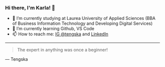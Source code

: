 ### Hi there, I'm Karla! 👋

<!--
**tengska/tengska** is a ✨ _special_ ✨ repository because its `README.md` (this file) appears on your GitHub profile.

Here are some ideas to get you started:
- 👯 I’m looking to collaborate on ...
- 🤔 I’m looking for help with ...
- 💬 Ask me about ...

- 😄 Pronouns: ...
- ⚡ Fun fact: ...
-->


- 🔭 I’m currently studying at Laurea University of Applied Sciences (BBA of Business Information Technology and Developing Digital Services)
- 🌱 I’m currently learning Github, VS Code
- 📫 How to reach me: <a href="https://instagram.com/tengska?igshid=ZDdkNTZiNTM=" target="_blank">IG @tengska</a> and <a href="https://www.linkedin.com/in/tengska" target="_blank">LinkedIn</a>


---
>The expert in anything was once a beginner!

— Tengska
